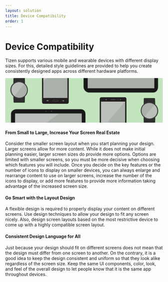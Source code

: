 ```yaml
---
layout: solution
title: Device Compatibility
order: 1
---
```


# Device Compatibility

Tizen supports various mobile and wearable devices with different display sizes. For this, detailed style guidelines are provided to help you create consistently designed apps across different hardware platforms.

![Different devices come in various screen sizes and resolutions](media/2.1.png)

#### From Small to Large, Increase Your Screen Real Estate

Consider the smaller screen layout when you start planning your design. Larger screens allow for more content. While it does not make initial planning easier, larger screen sizes do provide more options. Options are limited with smaller screens, so you must be more decisive when choosing which features you will include. Once you decide on the key features or the number of icons to display on smaller devices, you can always enlarge and rearrange content to use on larger screens, increase the number of the icons to display, or add more features to provide more information taking advantage of the increased screen size.

#### Go Smart with the Layout Design

A flexible design is required to properly display your content on different screens. Use design techniques to allow your design to fit any screen nicely. Also, design screen layouts based on the most restrictive device to come up with a highly compatible screen layout.

#### Consistent Design Language for All

Just because your design should fit on different screens does not mean that the design must differ from one screen to another. On the contrary, it is a good idea to keep the design consistent and uniform so that they look alike regardless of the screen size. Keep the same UI components, color, look, and feel of the overall design to let people know that it is the same app throughout devices.
